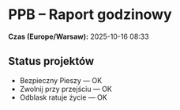 # PPB – Raport godzinowy
**Czas (Europe/Warsaw):** 2025-10-16 08:33

## Status projektów
- Bezpieczny Pieszy — OK
- Zwolnij przy przejściu — OK
- Odblask ratuje życie — OK

